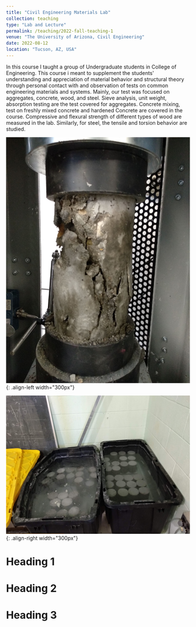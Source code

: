 ```yaml
---
title: "Civil Engineering Materials Lab"
collection: teaching
type: "Lab and Lecture"
permalink: /teaching/2022-fall-teaching-1
venue: "The University of Arizona, Civil Engineering"
date: 2022-08-12
location: "Tucson, AZ, USA"
---
```


In this course I taught a group of Undergraduate students in College of Engineering. This course i meant to supplement the students' understanding and appreciation of material behavior and structural theory through personal contact with and observation of tests on common engineering materials and systems. Mainly, our test was focused on aggregates, concrete, wood, and steel. Sieve analysis, unit weight, absorption testing are the test covered for aggregates. Concrete mixing, test on freshly mixed concrete and hardened Concrete are covered in the course. Compressive and flexural strength of different types of wood are measured in the lab. Similarly, for steel, the tensile and torsion behavior are studied.

![Concrete Testing](images/ConcreteTest.jpg){: .align-left width="300px"}

![Concrete Curing](images/ConcreteCuring.jpg){: .align-right width="300px"}

Heading 1
======

Heading 2
======

Heading 3
======
